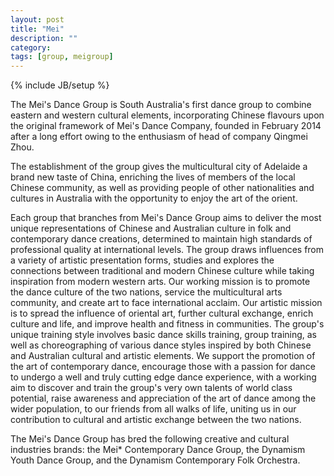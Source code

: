 ```yaml
---
layout: post
title: "Mei"
description: ""
category: 
tags: [group, meigroup]
---
```

{% include JB/setup %}

The Mei's Dance Group is South Australia's first dance group to combine eastern and western cultural elements, incorporating Chinese flavours upon the original framework of Mei's Dance Company, founded in February 2014 after a long effort owing to the enthusiasm of head of company Qingmei Zhou.

The establishment of the group gives the multicultural city of Adelaide a brand new taste of China, enriching the lives of members of the local Chinese community, as well as providing people of other nationalities and cultures in Australia with the opportunity to enjoy the art of the orient.

Each group that branches from Mei's Dance Group aims to deliver the most unique representations of Chinese and Australian culture in folk and contemporary dance creations, determined to maintain high standards of professional quality at international levels. The group draws influences from a variety of artistic presentation forms, studies and explores the connections between traditional and modern Chinese culture while taking inspiration from modern western arts. Our working mission is to promote the dance culture of the two nations, service the multicultural arts community, and create art to face international acclaim. Our artistic mission is to spread the influence of oriental art, further cultural exchange, enrich culture and life, and improve health and fitness in communities. The group's unique training style involves basic dance skills training, group training, as well as choreographing of various dance styles inspired by both Chinese and Australian cultural and artistic elements. We support the promotion of the art of contemporary dance, encourage those with a passion for dance to undergo a well and truly cutting edge dance experience, with a working aim to discover and train the group's very own talents of world class potential, raise awareness and appreciation of the art of dance among the wider population, to our friends from all walks of life, uniting us in our contribution to cultural and artistic exchange between the two nations.

The Mei's Dance Group has bred the following creative and cultural industries brands: the Mei* Contemporary Dance Group, the Dynamism Youth Dance Group, and the Dynamism Contemporary Folk Orchestra.
